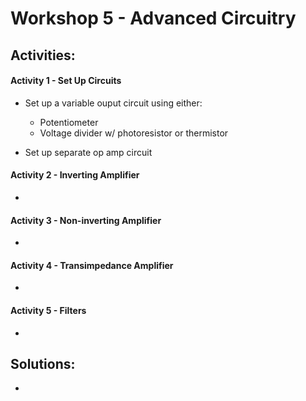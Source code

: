 # Workshop 5 - Advanced Circuitry

## Activities:

#### Activity 1 - Set Up Circuits
* Set up a variable ouput circuit using either:
  - Potentiometer
  - Voltage divider w/ photoresistor or thermistor

* Set up separate op amp circuit

#### Activity 2 - Inverting Amplifier
* 

#### Activity 3 - Non-inverting Amplifier
* 

#### Activity 4 - Transimpedance Amplifier
* 

#### Activity 5 - Filters
* 


## Solutions:
* 
